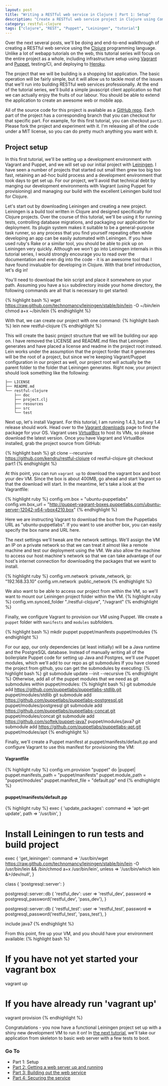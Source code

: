 ```yaml
---
layout: post
title: "Writing a RESTful web service in Clojure | Part 1: Setup"
description: "Create a RESTful web service project in Clojure using Compojure, Liberator, and Korma"
category: restful-clojure
tags: ["clojure", "REST", "Puppet", "Leiningen", "tutorial"]
---
```


Over the next several posts, we'll be doing and end-to-end walkthrough of
creating a RESTful web service using the [Clojure](http://clojure.org/)
programming language. Unlike a lot of webapp tutorials on the web, this
tutorial series will focus on the entire project as a whole, including
infrastructure setup using [Vagrant](http://www.vagrantup.com/) and
[Puppet](http://puppetlabs.com/puppet/puppet-open-source), testing/CI, and
deploying to [Heroku](https://www.heroku.com/).

The project that we will be building is a shopping list application. The basic
operation will be fairly simple, but it will allow us to tackle most of the
issues that we'll run into building RESTful web services professionally. At the
end of the tutorial series, we'll build a simple javascript client application
so that we can actually enjoy the fruits of our labour. You should be able to
extend the application to create an awesome web or mobile app.

All of the source code for this project is available as a
[GitHub repo](https://github.com/kendru/restful-clojure). Each part of the
project has a corresponding branch that you can checkout for that specific
part. For example, for this first tutorial, you can checkout `part2`.
Please fork the project and experiment with it. I'm releasing all of the code
under a MIT license, so you can do pretty much anything you want with it.

## Project setup

In this first tutorial, we'll be setting up a development environment with
Vagrant and Puppet, and we will set up our initial project with
[Leiningen](http://leiningen.org/). I have seen a number of projects that
started out small then grew too big too fast, retaining an ad-hoc build process
and a development environment that took days to get set up. For our project,
we'll avoid that technical debt by manging our development environments with
Vagrant (using Puppet for provisioning) and managing our build with the
excellent Leiningen build tool for Clojure.

Let's start out by downloading Leiningen and creating a new project. Leiningen
is a build tool written in Clojure and designed specifically for Clojure
projects. Over the course of this tutorial, we'll be using it for running
tests, controlling database migrations, and packaging our application for
deployment. Its plugin system makes it suitable to be a general-purpose task
runner, so any process that you find yourself repeating often while developing
an app can be easily automated with Leiningen. If you have used ruby's Rake or
a similar tool, you should be able to pick up on Leiningen very quickly.
Although we won't go into Leiningen internals in this tutorial series, I would
strongly encourage you to read over the documentation and even dig into the
code - it is an awesome tool that I have found invaluable for developing in
Clojure. With that brief introduction, let's dig in!

You'll need to download the lein script and place it somewhere on your path.
Assuming you have a `bin` subdirectory inside your home directory, the
following commands are all that is necessary to get started:

{% highlight bash %}
wget https://raw.github.com/technomancy/leiningen/stable/bin/lein -O ~/bin/lein
chmod a+x ~/bin/lein
{% endhighlight %}

With that, we can create our project with one command:
{% highlight bash %}
lein new restful-clojure
{% endhighlight %}

This will create the basic project structure that we will be building our app
on. I have removed the LICENSE and README.md files that Leiningen generates and
have placed a license and readme in the project root instead. Lein works under
the assumption that the project forder that it generates will be the root of
a project, but since we're keeping Vagrant/Puppet configuration in our project
as well, our project root will actually be the parent folder to the folder that
Leiningen generates. Right now, your project should look something like the
following:

```
├── LICENSE
├── README.md
└── restful-clojure
    ├── doc
    ├── project.clj
    ├── resources
    ├── src
    └── test
```

Next up, let's install Vagrant. For this tutorial, I am running 1.4.3,
but any 1.4 release should work. Head over to the
[Vagrant downloads](http://www.vagrantup.com/downloads) page to find the
package for your OS. Vagrant uses
[VirtualBox](https://www.virtualbox.org/wiki/Downloads) to host its VMs, so please
download the latest version. Once you have Vagrant and VirtualBox installed,
grab the project source from GitHub:

{% highlight bash %}
git clone --recursive https://github.com/kendru/restful-clojure
cd restful-clojure
git checkout part1
{% endhighlight %}

At this point, you can run `vagrant up` to download the vagrant box and boot
your dev VM. Since the box is about 400MB, go ahead and start Vagrant so that
the download will start. In the meantime, let's take a look at the Vagrantfile:

{% highlight ruby %}
config.vm.box = "ubuntu-puppetlabs"
config.vm.box_url = "http://puppet-vagrant-boxes.puppetlabs.com/ubuntu-server-12042-x64-vbox4210.box"
{% endhighlight %}

Here we are instructing Vagrant to download the box from the Puppetlabs URL as
"ubuntu-puppetlabs". If you want to use another box, you can easily specify
the box name and URL here.

The next settings we'll tweak are the network settings. We'll assign the VM an
IP on a private network so that we can treat it almost like a remote machine
and test our deployment using the VM. We also allow the machine to access our
host machine's network so that we can take advantage of our host's internet
connection for downloading the packages that we want to install.

{% highlight ruby %}
config.vm.network :private_network, ip: "192.168.33.10"
config.vm.network :public_network
{% endhighlight %}

We also want to be able to access our project from within the VM, so we'll want
to mount our Leiningen project folder within the VM.
{% highlight ruby %}
config.vm.synced_folder "./restful-clojure", "/vagrant"
{% endhighlight %}

Finally, we configure Vagrant to provision our VM using Puppet. We create
a `puppet` folder with `manifests` and `modules` subfolders.

{% highlight bash %}
mkdir puppet puppet/manifests puppet/modules
{% endhighlight %}

For our app, our only dependencies (at least initially) will be a Java runtime
and the PostgreSQL database. Instead of manually writing all of the boilerplate
Puppet code for setting up Java and Postgres, we'll use Puppet modules, which
we'll add to our repo as git submodules If you have cloned the project from
github, you can get the submodules by executing:
{% highlight bash %}
git submodule update --init --recursive
{% endhighlight %}
Otherwise, add all of the puppet modules that we need as git submodules within
puppet/modules:
{% highlight bash %}
git submodule add https://github.com/puppetlabs/puppetlabs-stdlib.git puppet/modules/stdlib
git submodule add https://github.com/puppetlabs/puppetlabs-postgresql.git puppet/modules/postgresql
git submodule add https://github.com/puppetlabs/puppetlabs-concat.git puppet/modules/concat
git submodule add https://github.com/softek/puppet-java7 puppet/modules/java7
git submodule add https://github.com/puppetlabs/puppetlabs-apt.git puppet/modules/apt
{% endhighlight %}

Finally, we'll create a Puppet manifest at
puppet/manifests/default.pp and configure Vagrant to use this manifest for
provisioning the VM:

#### Vagrantfile
{% highlight ruby %}
config.vm.provision "puppet" do |puppet|
	puppet.manifests_path = "puppet/manifests"
	puppet.module_path = "puppet/modules"
	puppet.manifest_file = "default.pp"
end
{% endhighlight %}

#### puppet/manifests/default.pp
{% highlight ruby %}
exec { 'update_packages':
	command => 'apt-get update',
	path    => '/usr/bin',
}

# Install Leiningen to run tests and build project
exec { 'get_leiningen':
	command => '/usr/bin/wget https://raw.github.com/technomancy/leiningen/stable/bin/lein -O /usr/bin/lein && /bin/chmod a+x /usr/bin/lein',
	unless  => '/usr/bin/which lein &>/dev/null',
}


class { 'postgresql::server': }

postgresql::server::db { 'restful_dev':
	user     => 'restful_dev',
	password => postgresql_password('restful_dev', 'pass_dev'),
}

postgresql::server::db { 'restful_test':
	user     => 'restful_test',
	password => postgresql_password('restful_test', 'pass_test'),
}

include java7
{% endhighlight %}

From this point, fire up your VM, and you should have your environment
available:
{% highlight bash %}
# If you have not yet started your vagrant box
vagrant up
# If you have already run 'vagrant up'
vagrant provision
{% endhighlight %}

Congratulations - you now have a functional Leiningen project set up with
a shiny new development VM to run it on! In [the next tutorial](/restful-clojure/2014/02/19/getting-a-web-server-up-and-running-with-compojure-restful-clojure-part-2/), we'll take our
application from skeleton to basic web server with a few tests to boot.

### Go To

- Part 1: Setup
- [Part 2: Getting a web server up and running](/restful-clojure/2014/02/19/getting-a-web-server-up-and-running-with-compojure-restful-clojure-part-2/)
- [Part 3: Building out the web service](/restful-clojure/2014/03/01/building-out-the-web-service-restful-clojure-part-3/)
- [Part 4: Securing the service](/restful-clojure/2015/03/13/securing-service-restful-clojure-part-4/)
